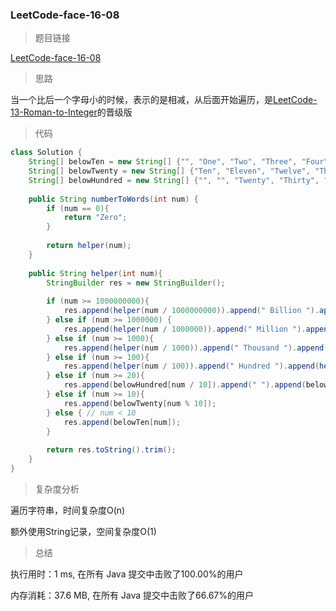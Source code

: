 ### LeetCode-face-16-08

> 题目链接

[LeetCode-face-16-08](https://leetcode-cn.com/problems/english-int-lcci/)

> 思路

当一个比后一个字母小的时候，表示的是相减，从后面开始遍历，是[LeetCode-13-Roman-to-Integer](https://github.com/yemingpei/Practice/blob/master/string/LeetCode-13-Roman-to-Integer.md)的晋级版

> 代码

```java
class Solution {
    String[] belowTen = new String[] {"", "One", "Two", "Three", "Four", "Five", "Six", "Seven", "Eight", "Nine"};
    String[] belowTwenty = new String[] {"Ten", "Eleven", "Twelve", "Thirteen", "Fourteen", "Fifteen", "Sixteen", "Seventeen", "Eighteen", "Nineteen"};
    String[] belowHundred = new String[] {"", "", "Twenty", "Thirty", "Forty", "Fifty", "Sixty", "Seventy", "Eighty", "Ninety"};
    
    public String numberToWords(int num) {
        if (num == 0){
            return "Zero";
        }
        
        return helper(num);
    }
    
    public String helper(int num){
        StringBuilder res = new StringBuilder();
        
        if (num >= 1000000000){
            res.append(helper(num / 1000000000)).append(" Billion ").append(helper(num % 1000000000));
        } else if (num >= 1000000) {
            res.append(helper(num / 1000000)).append(" Million ").append(helper(num % 1000000));
        } else if (num >= 1000){
            res.append(helper(num / 1000)).append(" Thousand ").append(helper(num % 1000));
        } else if (num >= 100){
            res.append(helper(num / 100)).append(" Hundred ").append(helper(num % 100));
        } else if (num >= 20){
            res.append(belowHundred[num / 10]).append(" ").append(belowTen[num % 10]);
        } else if (num >= 10){
            res.append(belowTwenty[num % 10]);
        } else { // num < 10
            res.append(belowTen[num]);
        }
        
        return res.toString().trim();
    }
}
```

> 复杂度分析

遍历字符串，时间复杂度O(n)

额外使用String记录，空间复杂度O(1)

> 总结

执行用时：1 ms, 在所有 Java 提交中击败了100.00%的用户

内存消耗：37.6 MB, 在所有 Java 提交中击败了66.67%的用户

